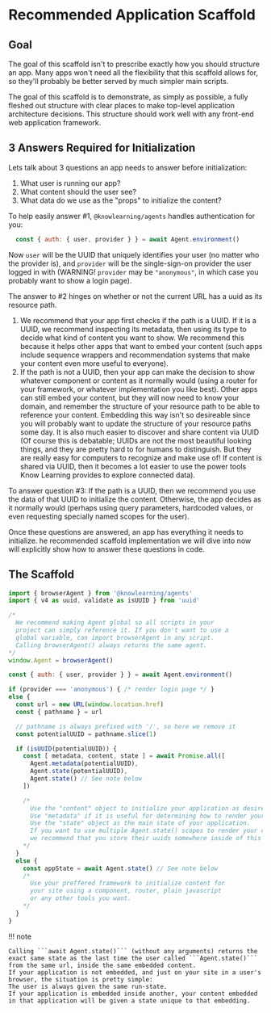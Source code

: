 # Recommended Application Scaffold

## Goal

The goal of this scaffold isn't to prescribe exactly how you should structure an app. Many apps won't need all the flexibility that this scaffold allows for, so they'll probably be better served by much simpler main scripts.

The goal of this scaffold is to demonstrate, as simply as possible, a fully fleshed out structure with clear places to make top-level application architecture decisions. This structure should work well with any front-end web application framework.

## 3 Answers Required for Initialization

Lets talk about 3 questions an app needs to answer before initialization:

1.  What user is running our app?
2.  What content should the user see?
3.  What data do we use as the "props" to initialize the content?

To help easily answer #1, ```@knowlearning/agents``` handles authentication for
you:
```js
  const { auth: { user, provider } } = await Agent.environment()
```
Now ```user``` will be the UUID that uniquely identifies your user (no matter
who the provider is), and ```provider``` will be the single-sign-on provider
the user logged in with (WARNING! ```provider``` may be ```"anonymous"```, in
which case you probably want to show a login page).

The answer to #2 hinges on whether or not the current URL has a uuid as its resource path.

  1.  We recommend that your app first checks if the path is a UUID.
      If it is a UUID, we recommend inspecting its metadata, then using its type to decide what kind of content you want to show.
      We recommend this because it helps other apps that want to embed your content
      (such apps include sequence wrappers and recommendation systems that make your content even more useful to everyone).
  2.  If the path is not a UUID, then your app can make the decision to show whatever component or content as it normally would
      (using a router for your framework, or whatever implementation you like best).
      Other apps can still embed your content, but they will now need to know your domain,
      and remember the structure of your resource path to be able to reference your content.
      Embedding this way isn't so desireable since you will probably want to update the structure of your resource paths some day.
      It is also much easier to discover and share content via UUID
      (Of course this is debatable; UUIDs are not the most beautiful looking things, and they are pretty hard to for humans to distinguish.
      But they are really easy for computers to recognize and make use of!
      If content is shared via UUID, then it becomes a lot easier to use the power tools Know Learning provides to explore connected data).

To answer question #3:
If the path is a UUID, then we recommend you use the data of that UUID to initialize the content.
Otherwise, the app decides as it normally would (perhaps using query parameters, hardcoded values, or even requesting specially named scopes for the user).

Once these questions are answered, an app has everything it needs to initialize.
he recommended scaffold implementation we will dive into now will explicitly show how to answer these questions in code.

## The Scaffold

```js
import { browserAgent } from '@knowlearning/agents'
import { v4 as uuid, validate as isUUID } from 'uuid'

/*
  We recommend making Agent global so all scripts in your
  project can simply reference it. If you don't want to use a
  global variable, can import browserAgent in any script.
  Calling browserAgent() always returns the same agent.
*/
window.Agent = browserAgent()

const { auth: { user, provider } } = await Agent.environment()

if (provider === 'anonymous') { /* render login page */ }
else {
  const url = new URL(window.location.href)
  const { pathname } = url

  // pathname is always prefixed with '/', so here we remove it
  const potentialUUID = pathname.slice(1)

  if (isUUID(potentialUUID)) {
    const [ metadata, content, state ] = await Promise.all([
      Agent.metadata(potentialUUID),
      Agent.state(potentialUUID),
      Agent.state() // See note below
    ])

    /*
      Use the "content" object to initialize your application as desired.
      Use "metadata" if it is useful for determining how to render your content.
      Use the "state" object as the main state of your application.
      If you want to use multiple Agent.state() scopes to render your content,
      we recommend that you store their uuids somewhere inside of this "state" object
    */
  }
  else {
    const appState = await Agent.state() // See note below
    /*
      Use your preffered framework to initialize content for
      your site using a component, router, plain javascript
      or any other tools you want.
    */
  }
}
```

!!! note

    Calling ```await Agent.state()``` (without any arguments) returns the exact same state as the last time the user called ```Agent.state()``` from the same url, inside the same embedded content.
    If your application is not embedded, and just on your site in a user's browser, the situation is pretty simple:
    The user is always given the same run-state.
    If your application is embedded inside another, your content embedded in that application will be given a state unique to that embedding.

